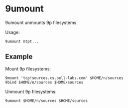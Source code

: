 # 9umount

9umount unmounts 9p filesystems.

Usage:

    9umount mtpt...

## Example

Mount 9p filesystems:

    9mount 'tcp!sources.cs.bell-labs.com' $HOME/n/sources
    9bind $HOME/n/sources $HOME/sources

Unmount 9p filesystems:

    9umount $HOME/n/sources $HOME/sources
